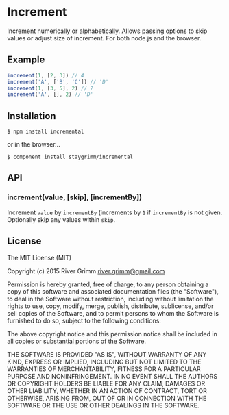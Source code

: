 # Increment

  Increment numerically or alphabetically.  Allows passing options to skip values or adjust size of increment.  For both node.js and the browser.

## Example

```js
increment(1, [2, 3]) // 4
increment('A', ['B', 'C']) // 'D'
increment(1, [3, 5], 2) // 7
increment('A', [], 2) // 'D'
```

## Installation

    $ npm install incremental

or in the browser...

    $ component install staygrimm/incremental

## API

### increment(value, [skip], [incrementBy])

Increment `value` by `incrementBy` (increments by `1` if `incrementBy` is not given. Optionally skip any values within `skip`.

## License

The MIT License (MIT)

Copyright (c) 2015 River Grimm <river.grimm@gmail.com>

Permission is hereby granted, free of charge, to any person obtaining a copy
of this software and associated documentation files (the "Software"), to deal
in the Software without restriction, including without limitation the rights
to use, copy, modify, merge, publish, distribute, sublicense, and/or sell
copies of the Software, and to permit persons to whom the Software is
furnished to do so, subject to the following conditions:

The above copyright notice and this permission notice shall be included in
all copies or substantial portions of the Software.

THE SOFTWARE IS PROVIDED "AS IS", WITHOUT WARRANTY OF ANY KIND, EXPRESS OR
IMPLIED, INCLUDING BUT NOT LIMITED TO THE WARRANTIES OF MERCHANTABILITY,
FITNESS FOR A PARTICULAR PURPOSE AND NONINFRINGEMENT. IN NO EVENT SHALL THE
AUTHORS OR COPYRIGHT HOLDERS BE LIABLE FOR ANY CLAIM, DAMAGES OR OTHER
LIABILITY, WHETHER IN AN ACTION OF CONTRACT, TORT OR OTHERWISE, ARISING FROM,
OUT OF OR IN CONNECTION WITH THE SOFTWARE OR THE USE OR OTHER DEALINGS IN
THE SOFTWARE.